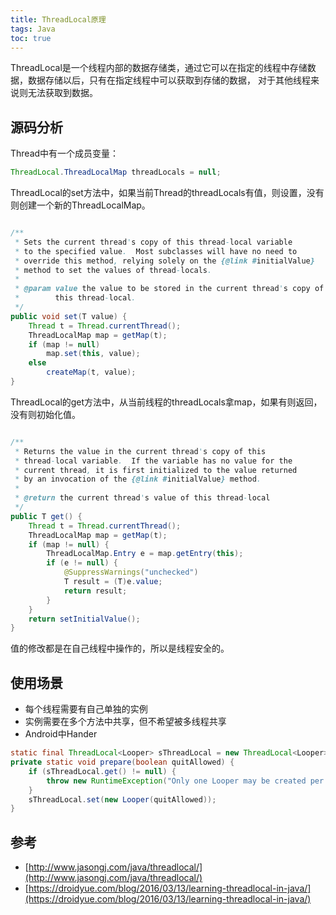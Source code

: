 ```yaml
---
title: ThreadLocal原理
tags: Java
toc: true
---
```




ThreadLocal是一个线程内部的数据存储类，通过它可以在指定的线程中存储数据，数据存储以后，只有在指定线程中可以获取到存储的数据，
对于其他线程来说则无法获取到数据。



## 源码分析

Thread中有一个成员变量：

```java
ThreadLocal.ThreadLocalMap threadLocals = null;
```

ThreadLocal的set方法中，如果当前Thread的threadLocals有值，则设置，没有则创建一个新的ThreadLocalMap。

```java

/**
 * Sets the current thread's copy of this thread-local variable
 * to the specified value.  Most subclasses will have no need to
 * override this method, relying solely on the {@link #initialValue}
 * method to set the values of thread-locals.
 *
 * @param value the value to be stored in the current thread's copy of
 *        this thread-local.
 */
public void set(T value) {
    Thread t = Thread.currentThread();
    ThreadLocalMap map = getMap(t);
    if (map != null)
        map.set(this, value);
    else
        createMap(t, value);
}
```

ThreadLocal的get方法中，从当前线程的threadLocals拿map，如果有则返回，没有则初始化值。

```java

/**
 * Returns the value in the current thread's copy of this
 * thread-local variable.  If the variable has no value for the
 * current thread, it is first initialized to the value returned
 * by an invocation of the {@link #initialValue} method.
 *
 * @return the current thread's value of this thread-local
 */
public T get() {
    Thread t = Thread.currentThread();
    ThreadLocalMap map = getMap(t);
    if (map != null) {
        ThreadLocalMap.Entry e = map.getEntry(this);
        if (e != null) {
            @SuppressWarnings("unchecked")
            T result = (T)e.value;
            return result;
        }
    }
    return setInitialValue();
}
```

值的修改都是在自己线程中操作的，所以是线程安全的。

## 使用场景

- 每个线程需要有自己单独的实例
- 实例需要在多个方法中共享，但不希望被多线程共享
- Android中Hander

```java
static final ThreadLocal<Looper> sThreadLocal = new ThreadLocal<Looper>();
private static void prepare(boolean quitAllowed) {
    if (sThreadLocal.get() != null) {
        throw new RuntimeException("Only one Looper may be created per thread");
    }
    sThreadLocal.set(new Looper(quitAllowed));
}
```

## 参考

- [http://www.jasongj.com/java/threadlocal/](http://www.jasongj.com/java/threadlocal/)
- [https://droidyue.com/blog/2016/03/13/learning-threadlocal-in-java/](https://droidyue.com/blog/2016/03/13/learning-threadlocal-in-java/)
